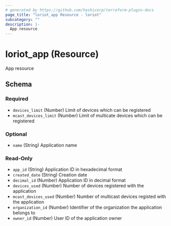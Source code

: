 ```yaml
---
# generated by https://github.com/hashicorp/terraform-plugin-docs
page_title: "loriot_app Resource - loriot"
subcategory: ""
description: |-
  App resource
---
```


# loriot_app (Resource)

App resource



<!-- schema generated by tfplugindocs -->
## Schema

### Required

- `devices_limit` (Number) Limit of devices which can be registered
- `mcast_devices_limit` (Number) Limit of multicate devices which can be registered

### Optional

- `name` (String) Application name

### Read-Only

- `app_id` (String) Application ID in hexadecimal format
- `created_date` (String) Creation date
- `decimal_id` (Number) Application ID in decimal format
- `devices_used` (Number) Number of devices registered with the application
- `mcast_devices_used` (Number) Number of multicast devices registed with the application
- `organization_id` (Number) Identifier of the organization the application belongs to
- `owner_id` (Number) User ID of the application owner
